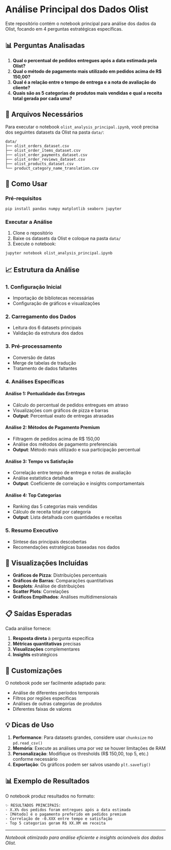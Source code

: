 # Análise Principal dos Dados Olist

Este repositório contém o notebook principal para análise dos dados da Olist, focando em 4 perguntas estratégicas específicas.

## 📊 Perguntas Analisadas

1. **Qual o percentual de pedidos entregues após a data estimada pela Olist?**
2. **Qual o método de pagamento mais utilizado em pedidos acima de R$ 150,00?**
3. **Qual é a relação entre o tempo de entrega e a nota de avaliação do cliente?**
4. **Quais são as 5 categorias de produtos mais vendidas e qual a receita total gerada por cada uma?**

## 📁 Arquivos Necessários

Para executar o notebook `olist_analysis_principal.ipynb`, você precisa dos seguintes datasets da Olist na pasta `data/`:

```
data/
├── olist_orders_dataset.csv
├── olist_order_items_dataset.csv
├── olist_order_payments_dataset.csv
├── olist_order_reviews_dataset.csv
├── olist_products_dataset.csv
└── product_category_name_translation.csv
```

## 🚀 Como Usar

### Pré-requisitos
```bash
pip install pandas numpy matplotlib seaborn jupyter
```

### Executar a Análise
1. Clone o repositório
2. Baixe os datasets da Olist e coloque na pasta `data/`
3. Execute o notebook:
```bash
jupyter notebook olist_analysis_principal.ipynb
```

## 📈 Estrutura da Análise

### 1. Configuração Inicial
- Importação de bibliotecas necessárias
- Configuração de gráficos e visualizações

### 2. Carregamento dos Dados
- Leitura dos 6 datasets principais
- Validação da estrutura dos dados

### 3. Pré-processamento
- Conversão de datas
- Merge de tabelas de tradução
- Tratamento de dados faltantes

### 4. Análises Específicas

#### Análise 1: Pontualidade das Entregas
- Cálculo do percentual de pedidos entregues em atraso
- Visualizações com gráficos de pizza e barras
- **Output**: Percentual exato de entregas atrasadas

#### Análise 2: Métodos de Pagamento Premium
- Filtragem de pedidos acima de R$ 150,00
- Análise dos métodos de pagamento preferenciais
- **Output**: Método mais utilizado e sua participação percentual

#### Análise 3: Tempo vs Satisfação
- Correlação entre tempo de entrega e notas de avaliação
- Análise estatística detalhada
- **Output**: Coeficiente de correlação e insights comportamentais

#### Análise 4: Top Categorias
- Ranking das 5 categorias mais vendidas
- Cálculo de receita total por categoria
- **Output**: Lista detalhada com quantidades e receitas

### 5. Resumo Executivo
- Síntese das principais descobertas
- Recomendações estratégicas baseadas nos dados

## 🎯 Visualizações Incluídas

- **Gráficos de Pizza**: Distribuições percentuais
- **Gráficos de Barras**: Comparações quantitativas
- **Boxplots**: Análise de distribuições
- **Scatter Plots**: Correlações
- **Gráficos Empilhados**: Análises multidimensionais

## 📋 Saídas Esperadas

Cada análise fornece:
1. **Resposta direta** à pergunta específica
2. **Métricas quantitativas** precisas
3. **Visualizações** complementares
4. **Insights** estratégicos

## 🔧 Customizações

O notebook pode ser facilmente adaptado para:
- Análise de diferentes períodos temporais
- Filtros por regiões específicas
- Análises de outras categorias de produtos
- Diferentes faixas de valores

## 💡 Dicas de Uso

1. **Performance**: Para datasets grandes, considere usar `chunksize` no `pd.read_csv()`
2. **Memória**: Execute as análises uma por vez se houver limitações de RAM
3. **Personalização**: Modifique os thresholds (R$ 150,00, top 5, etc.) conforme necessário
4. **Exportação**: Os gráficos podem ser salvos usando `plt.savefig()`

## 📊 Exemplo de Resultados

O notebook produz resultados no formato:

```
✨ RESULTADOS PRINCIPAIS:
- X.X% dos pedidos foram entregues após a data estimada
- [Método] é o pagamento preferido em pedidos premium
- Correlação de -0.XXX entre tempo e satisfação
- Top 5 categorias geram R$ XX.XM em receita
```

---

*Notebook otimizado para análise eficiente e insights acionáveis dos dados Olist.*